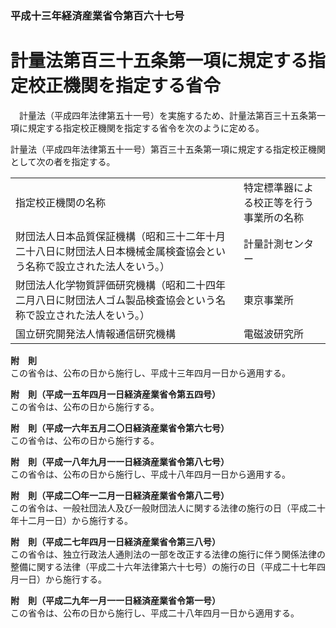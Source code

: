 ### 平成十三年経済産業省令第百六十七号  
# 計量法第百三十五条第一項に規定する指定校正機関を指定する省令  
　計量法（平成四年法律第五十一号）を実施するため、計量法第百三十五条第一項に規定する指定校正機関を指定する省令を次のように定める。  
  
計量法（平成四年法律第五十一号）第百三十五条第一項に規定する指定校正機関として次の者を指定する。  

|||  
| --- | --- |  
|指定校正機関の名称|特定標準器による校正等を行う事業所の名称|  
|財団法人日本品質保証機構（昭和三十二年十月二十八日に財団法人日本機械金属検査協会という名称で設立された法人をいう。）|計量計測センター|  
|財団法人化学物質評価研究機構（昭和二十四年二月八日に財団法人ゴム製品検査協会という名称で設立された法人をいう。）|東京事業所|  
|国立研究開発法人情報通信研究機構|電磁波研究所|  
  
  
**附　則**  
この省令は、公布の日から施行し、平成十三年四月一日から適用する。  
  
**附　則（平成一五年四月一日経済産業省令第五四号）**  
この省令は、公布の日から施行する。  
  
**附　則（平成一六年五月二〇日経済産業省令第六七号）**  
この省令は、公布の日から施行する。  
  
**附　則（平成一八年九月一一日経済産業省令第八七号）**  
この省令は、公布の日から施行し、平成十八年四月一日から適用する。  
  
**附　則（平成二〇年一二月一日経済産業省令第八二号）**  
この省令は、一般社団法人及び一般財団法人に関する法律の施行の日（平成二十年十二月一日）から施行する。  
  
**附　則（平成二七年四月一日経済産業省令第三八号）**  
この省令は、独立行政法人通則法の一部を改正する法律の施行に伴う関係法律の整備に関する法律（平成二十六年法律第六十七号）の施行の日（平成二十七年四月一日）から施行する。  
  
**附　則（平成二九年一月一一日経済産業省令第一号）**  
この省令は、公布の日から施行し、平成二十八年四月一日から適用する。  
  

